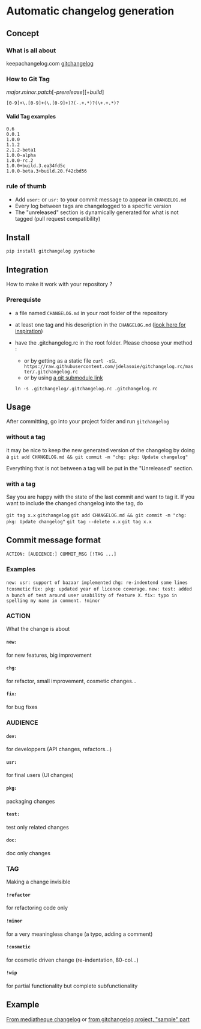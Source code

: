 # Automatic changelog generation

## Concept
### What is all about
keepachangelog.com
[gitchangelog](https://pypi.python.org/pypi/gitchangelog)

### How to Git Tag
*major*.*minor*.*patch*[-*prerelease*][+*build*]

`[0-9]+\.[0-9]+(\.[0-9]+)?(-.+.*)?(\+.+.*)?`

#### Valid Tag examples
    0.6
    0.0.1
    1.0.0
    1.1.2
    2.1.2-beta1
    1.0.0-alpha
    1.0.0-rc.2
    1.0.0+build.3.ea34fd5c
    1.0.0-beta.3+build.20.f42cbd56

### rule of thumb

- Add `user:` or `usr:` to your commit message to appear in `CHANGELOG.md`
- Every log between tags are changelogged to a specific version
- The "unreleased" section is dynamically generated for what is not tagged (pull request compatibility)

## Install

`pip install gitchangelog pystache`

## Integration

How to make it work with your repository ?

### Prerequiste

- a file named `CHANGELOG.md` in your root folder of the repository
- at least one tag and his description in the `CHANGELOG.md` ([look here for inspiration](https://raw.githubusercontent.com/jdelasoie/gitchangelog.rc/03e5e8a3d8d5748ebcc39b9cdeafaadba2f20d94/CHANGELOG.md))

- have the .gitchangelog.rc in the root folder. Please choose your method :
    - or by getting as a static file
      `curl -sSL https://raw.githubusercontent.com/jdelasoie/gitchangelog.rc/master/.gitchangelog.rc`
    - or by using [a git submodule link](https://stackoverflow.com/questions/7597748/linking-a-single-file-from-another-git-repository)
    ```git submodule add git@github.com:jdelasoie/gitchangelog.rc.git .gitchangelog
    ln -s .gitchangelog/.gitchangelog.rc .gitchangelog.rc
    ```

## Usage
After committing, go into your project folder and run
`gitchangelog`

### without a tag
it may be nice to keep the new generated version of the changelog by doing a
`git add CHANGELOG.md && git commit -m "chg: pkg: Update changelog"`

Everything that is not between a tag will be put in the "Unreleased" section.

### with a tag
Say you are happy with the state of the last commit and want to tag it. If you want to include the changed changelog into the tag, do

`git tag x.x`
`gitchangelog`
`git add CHANGELOG.md && git commit -m "chg: pkg: Update changelog"`
`git tag --delete x.x`
`git tag x.x`


## Commit message format
`ACTION: [AUDIENCE:] COMMIT_MSG [!TAG ...]`

### Examples
`new: usr: support of bazaar implemented`
`chg: re-indentend some lines !cosmetic`
`fix: pkg: updated year of licence coverage.`
`new: test: added a bunch of test around user usability of feature X.`
`fix: typo in spelling my name in comment. !minor`


### ACTION
What the change is about
#### `new:`
for new features, big improvement

#### `chg:`
for refactor, small improvement, cosmetic changes...

#### `fix:`
for bug fixes

### AUDIENCE

#### `dev:`
for developpers (API changes, refactors...)

#### `usr:`
for final users (UI changes)

#### `pkg:`
packaging changes

#### `test:`
test only related changes

#### `doc:`
doc only changes

### TAG

Making a change invisible

#### `!refactor`

for refactoring code only

#### `!minor`

for a very meaningless change (a typo, adding a comment)

#### `!cosmetic`

for cosmetic driven change (re-indentation, 80-col...)

#### `!wip`

for partial functionality but complete subfunctionality

## Example
[From mediatheque changelog](https://github.com/epfl-idevelop/site-diffusion-mediatheque/blob/feature/gitchangelog/CHANGELOG.md)
or
[from gitchangelog project, "sample" part](https://pypi.python.org/pypi/gitchangelog)
